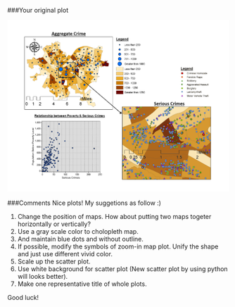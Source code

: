 ###Your original plot

![alt tag](plot_acoffy.png)

###Comments
Nice plots! My suggetions as follow :)

1. Change the position of maps. How about putting two maps togeter horizontally or vertically?
2. Use a gray scale color to cholopleth map. 
3. And maintain blue dots and without outline.
4. If possible, modify the symbols of zoom-in map plot. Unify the shape and just use different vivid color.
5. Scale up the scatter plot.
6. Use white background for scatter plot (New scatter plot by using python will looks better).
7. Make one representative title of whole plots.

Good luck!
